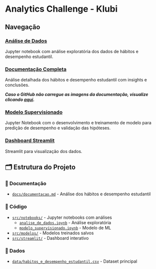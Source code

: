 # Analytics Challenge - Klubi

## Navegação

###  [Análise de Dados](src/notebooks/analise_de_dados.ipynb)
Jupyter notebook com análise exploratória dos dados de hábitos e desempenho estudantil.

###  [Documentação Completa](docs/documentacao.md)
Análise detalhada dos hábitos e desempenho estudantil com insights e conclusões.

_**Caso o GitHub não carregue as imagens da documentação, visualize clicando [aqui](https://drive.google.com/file/d/1Jq0uKQACvxmLv3hEVuyvrVaaYkPKvLkO/view?usp=sharing).**_

###  [Modelo Supervisionado](src/notebooks/modelo_supervisionado.ipynb)
Jupyter Notebook com o desenvolvimento e treinamento de modelo para predição de desempenho e validação das hipóteses.

###  [Dashboard Streamlit](https://klubi-challange-nicolas.streamlit.app/)
Streamlit para visualização dos dados.

## 🗂️ Estrutura do Projeto

### 📁 Documentação
- [`docs/documentacao.md`](docs/documentacao.md) - Análise dos hábitos e desempenho estudantil

### 📁 Código
- [`src/notebooks/`](src/notebooks/) - Jupyter notebooks com análises
  - [`analise_de_dados.ipynb`](src/notebooks/analise_de_dados.ipynb) - Análise exploratória
  - [`modelo_supervisionado.ipynb`](src/notebooks/modelo_supervisionado.ipynb) - Modelo de ML
- [`src/modelos/`](src/modelos/) - Modelos treinados salvos
- [`src/streamlit/`](src/streamlit/) - Dashboard interativo

### 📁 Dados
- [`data/habitos_e_desempenho_estudantil.csv`](data/habitos_e_desempenho_estudantil.csv) - Dataset principal

